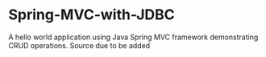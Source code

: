# Spring-MVC-with-JDBC 
A hello world application using Java Spring MVC framework demonstrating CRUD operations.
Source due to be added
